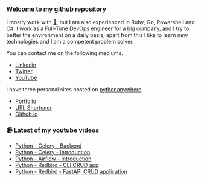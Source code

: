 ### Welcome to my github repository

I mostly work with [:snake:](https://www.python.org/), but I am also experienced in Ruby, Go, Powershell and C#. I work as a Full-Time DevOps engineer for a big company, and I try to better the environment on a daily basis, apart from this I like to learn new technologies and I am a competent problem solver.

You can contact me on the following mediums.
- [Linkedin](https://www.linkedin.com/in/r3ap3rpy)
- [Twitter](https://twitter.com/r3ap3rpy)
- [YouTube](https://www.youtube.com/channel/UC1qkMXH8d2I9DDAtBSeEHqg)

I have three personal sites hosted on [pythonanywhere](https://www.pythonanywhere.com/)
- [Portfolio](http://r3ap3rpy.pythonanywhere.com/)
- [URL Shortener](http://shortenpy.pythonanywhere.com/)
- [Github.io](https://r3ap3rpy.github.io/)

### :video_camera: Latest of my youtube videos
<!-- YOUTUBE:START -->
- [Python - Celery - Backend](https://www.youtube.com/watch?v=Eb3y6Neb9zI)
- [Python - Celery - Introduction](https://www.youtube.com/watch?v=oCxNOXzjj2g)
- [Python - Airflow - Introduction](https://www.youtube.com/watch?v=lY6VJ4uNwFI)
- [Python - Redbird - CLI CRUD app](https://www.youtube.com/watch?v=FTTOYRUnrH0)
- [Python - Redbird - FastAPI CRUD application](https://www.youtube.com/watch?v=FL8MRX5E7II)
<!-- YOUTUBE:END -->

